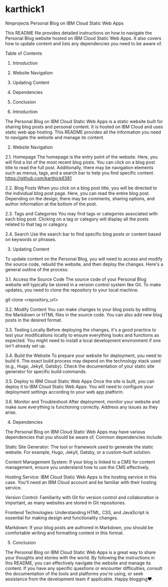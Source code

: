 # karthick1

Nmprojects
Personal Blog on IBM Cloud Static Web Apps

This README file provides detailed instructions on how to navigate the Personal Blog website hosted on IBM Cloud Static Web Apps. It also covers how to update content and lists any dependencies you need to be aware of.

Table of Contents
1. Introduction
2. Website Navigation
3. Updating Content
4. Dependencies
5. Conclusion

1. Introduction

The Personal Blog on IBM Cloud Static Web Apps is a static website built for sharing blog posts and personal content. It is hosted on IBM Cloud and uses static web app hosting. This README provides all the information you need to navigate the website and manage its content.

2. Website Navigation

2.1. Homepage
The homepage is the entry point of the website. Here, you will find a list of the most recent blog posts. You can click on a blog post title to read the full post. Additionally, there may be navigation elements such as menus, tags, and a search bar to help you find specific content.	https://github.com/karthick6381

2.2. Blog Posts
When you click on a blog post title, you will be directed to the individual blog post page. Here, you can read the entire blog post. Depending on the design, there may be comments, sharing options, and author information at the bottom of the post.

2.3. Tags and Categories
You may find tags or categories associated with each blog post. Clicking on a tag or category will display all the posts related to that tag or category.

2.4. Search
Use the search bar to find specific blog posts or content based on keywords or phrases.

3. Updating Content

To update content on the Personal Blog, you will need to access and modify the source code, rebuild the website, and then deploy the changes. Here's a general outline of the process:

 3.1. Access the Source Code
The source code of your Personal Blog website will typically be stored in a version control system like Git. To make updates, you need to clone the repository to your local machine.

git clone <repository_url>


 3.2. Modify Content
You can make changes to your blog posts by editing the Markdown or HTML files in the source code. You can also add new blog posts in the desired format.

3.3. Testing Locally
Before deploying the changes, it's a good practice to test your modifications locally to ensure everything looks and functions as expected. You might need to install a local development environment if one isn't already set up.

 3.4. Build the Website
To prepare your website for deployment, you need to build it. The exact build process may depend on the technology stack used (e.g., Hugo, Jekyll, Gatsby). Check the documentation of your static site generator for specific build commands.

 3.5. Deploy to IBM Cloud Static Web Apps
Once the site is built, you can deploy it to IBM Cloud Static Web Apps. You will need to configure your deployment settings according to your web app platform.

3.6. Monitor and Troubleshoot
After deployment, monitor your website and make sure everything is functioning correctly. Address any issues as they arise.

4. Dependencies

The Personal Blog on IBM Cloud Static Web Apps may have various dependencies that you should be aware of. Common dependencies include:

Static Site Generator: 
	The tool or framework used to generate the static website. For example, Hugo, Jekyll, Gatsby, or a custom-built solution.

Content Management System: 
	If your blog is linked to a CMS for content management, ensure you understand how to use the CMS effectively.

Hosting Service: 
	IBM Cloud Static Web Apps is the hosting service in this case. You'll need an IBM Cloud account and be familiar with their hosting service.

Version Control: 
Familiarity with Git for version control and collaboration is important, as many websites are stored in Git repositories.

Frontend Technologies: 
	Understanding HTML, CSS, and JavaScript is essential for making design and functionality changes.

Markdown: If your blog posts are authored in Markdown, you should be comfortable writing and formatting content in this format.

 5. Conclusion

The Personal Blog on IBM Cloud Static Web Apps is a great way to share your thoughts and stories with the world. By following the instructions in this README, you can effectively navigate the website and manage its content. If you have any specific questions or encounter difficulties, consult the documentation of the tools and platforms you're using, or seek assistance from the development team if applicable. Happy blogging❤.

